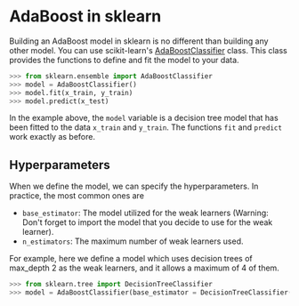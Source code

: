 # AdaBoost in sklearn

Building an AdaBoost model in sklearn is no different than building any other model. You can use scikit-learn's [AdaBoostClassifier](https://scikit-learn.org/stable/modules/generated/sklearn.ensemble.AdaBoostClassifier.html) class. This class provides the functions to define and fit the model to your data.

```python
>>> from sklearn.ensemble import AdaBoostClassifier
>>> model = AdaBoostClassifier()
>>> model.fit(x_train, y_train)
>>> model.predict(x_test)
```

In the example above, the `model` variable is a decision tree model that has been fitted to the data `x_train` and `y_train`. The functions `fit` and `predict` work exactly as before.

## Hyperparameters

When we define the model, we can specify the hyperparameters. In practice, the most common ones are

- `base_estimator`: The model utilized for the weak learners (Warning: Don't forget to import the model that you decide to use for the weak learner).
- `n_estimators`: The maximum number of weak learners used.

For example, here we define a model which uses decision trees of max_depth 2 as the weak learners, and it allows a maximum of 4 of them.

```python
>>> from sklearn.tree import DecisionTreeClassifier
>>> model = AdaBoostClassifier(base_estimator = DecisionTreeClassifier(max_depth=2), n_estimators = 4)
```
